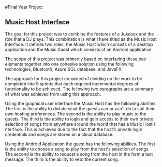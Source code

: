 #Final Year Project 
## Music Host Interface
The goal for this project was to combine the features of a Jukebox and
the role that a DJ plays. This combination is what I have titled as the
Music Host Interface. It defines two roles, the Music Host which consists
of a desktop application and the Music Guest which consists of an
Android application.

The scope of this project was primarily based on interfacing these two
elements together into one cohesive solution using the following
technologies, Bluetooth, Azure SQL database, and JavaFX.

The approach for this project consisted of dividing up the work to be
completed into 9 sprints that each required incremental degrees of
functionality to be achieved. The following two paragraphs are a
summary of what was achieved from using this approach.

Using the graphical user interface the Music Host has the following
abilities. The first is the ability to dictate what the guests can or can't do
to suit their own hosting preferences. The second is the ability to play
music to the guests. The third is the ability to login and gain access to
their own private selection of songs from anywhere around the world that
has a Music Host I nterface. This is achieved due to the fact that the
host's private login credentials and songs are stored on a cloud
database.

Using the Android Application the guest has the following abilities. The
first is the ability to choose a song to play from the host's selection of
songs. The second is the ability to request a song from the host in the
form a text message. The third is the ability to veto the current song.
